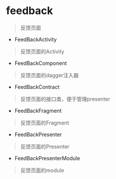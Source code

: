 # feedback
> 反馈页面

- FeedBackActivity
> 反馈页面的Activity

- FeedBackComponent
> 反馈页面的dagger注入器

- FeedBackContract
> 反馈页面的接口类，便于管理presenter

- FeedBackFragment
> 反馈页面的Fragment

- FeedBackPresenter
> 反馈页面的Presenter

- FeedBackPresenterModule
> 反馈页面的module

